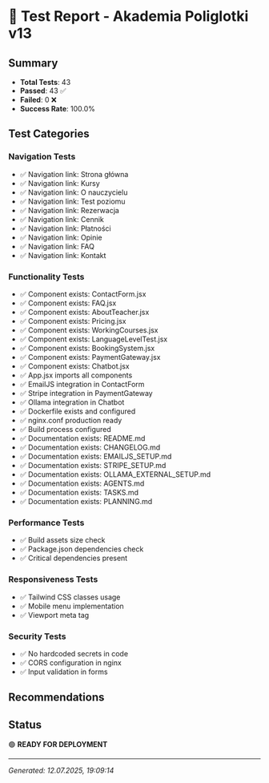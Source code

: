 # 🧪 Test Report - Akademia Poliglotki v13

## Summary
- **Total Tests**: 43
- **Passed**: 43 ✅
- **Failed**: 0 ❌
- **Success Rate**: 100.0%

## Test Categories

### Navigation Tests
- ✅ Navigation link: Strona główna
- ✅ Navigation link: Kursy
- ✅ Navigation link: O nauczycielu
- ✅ Navigation link: Test poziomu
- ✅ Navigation link: Rezerwacja
- ✅ Navigation link: Cennik
- ✅ Navigation link: Płatności
- ✅ Navigation link: Opinie
- ✅ Navigation link: FAQ
- ✅ Navigation link: Kontakt

### Functionality Tests  
- ✅ Component exists: ContactForm.jsx
- ✅ Component exists: FAQ.jsx
- ✅ Component exists: AboutTeacher.jsx
- ✅ Component exists: Pricing.jsx
- ✅ Component exists: WorkingCourses.jsx
- ✅ Component exists: LanguageLevelTest.jsx
- ✅ Component exists: BookingSystem.jsx
- ✅ Component exists: PaymentGateway.jsx
- ✅ Component exists: Chatbot.jsx
- ✅ App.jsx imports all components
- ✅ EmailJS integration in ContactForm
- ✅ Stripe integration in PaymentGateway
- ✅ Ollama integration in Chatbot
- ✅ Dockerfile exists and configured
- ✅ nginx.conf production ready
- ✅ Build process configured
- ✅ Documentation exists: README.md
- ✅ Documentation exists: CHANGELOG.md
- ✅ Documentation exists: EMAILJS_SETUP.md
- ✅ Documentation exists: STRIPE_SETUP.md
- ✅ Documentation exists: OLLAMA_EXTERNAL_SETUP.md
- ✅ Documentation exists: AGENTS.md
- ✅ Documentation exists: TASKS.md
- ✅ Documentation exists: PLANNING.md

### Performance Tests
- ✅ Build assets size check
- ✅ Package.json dependencies check
- ✅ Critical dependencies present

### Responsiveness Tests
- ✅ Tailwind CSS classes usage
- ✅ Mobile menu implementation
- ✅ Viewport meta tag

### Security Tests
- ✅ No hardcoded secrets in code
- ✅ CORS configuration in nginx
- ✅ Input validation in forms

## Recommendations


## Status
🟢 **READY FOR DEPLOYMENT**

---
*Generated: 12.07.2025, 19:09:14*

